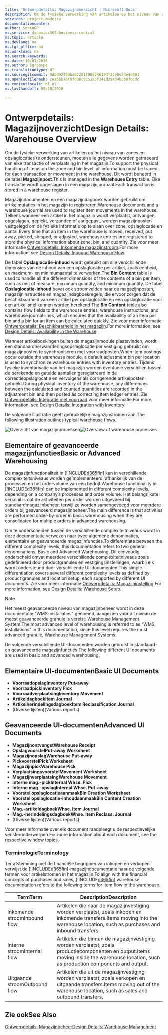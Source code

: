 ```yaml
---
title: 'Ontwerpdetails: Magazijnoverzicht | Microsoft Docs'
description: Om de fysieke verwerking van artikelen op het niveau van zones en opslaglocaties te ondersteunen, moeten alle gegevens worden getraceerd van elke transactie of verplaatsing in het magazijn. Dit wordt beheerd in de tabel **Magazijnpost**. Elke transactie wordt opgeslagen in een magazijnjournaal.
services: project-madeira
documentationcenter: 
author: SorenGP
ms.service: dynamics365-business-central
ms.topic: article
ms.devlang: na
ms.tgt_pltfrm: na
ms.workload: na
ms.search.keywords: 
ms.date: 10/01/2018
ms.author: sgroespe
ms.translationtype: HT
ms.sourcegitcommit: 9dbd92409ba02281f008246194f3ce0c53e4e001
ms.openlocfilehash: cea5bb76f8fdb8c9c52a5f341d29a34bcb8f0cdc
ms.contentlocale: nl-nl
ms.lasthandoff: 09/28/2018

---
```

# <a name="design-details-warehouse-overview"></a><span data-ttu-id="fe0a8-105">Ontwerpdetails: Magazijnoverzicht</span><span class="sxs-lookup"><span data-stu-id="fe0a8-105">Design Details: Warehouse Overview</span></span>
<span data-ttu-id="fe0a8-106">Om de fysieke verwerking van artikelen op het niveau van zones en opslaglocaties te ondersteunen, moeten alle gegevens worden getraceerd van elke transactie of verplaatsing in het magazijn.</span><span class="sxs-lookup"><span data-stu-id="fe0a8-106">To support the physical handling of items on the zone and bin level, all information must be traced for each transaction or movement in the warehouse.</span></span> <span data-ttu-id="fe0a8-107">Dit wordt beheerd in de tabel **Magazijnpost**.</span><span class="sxs-lookup"><span data-stu-id="fe0a8-107">This is managed in the **Warehouse Entry** table.</span></span> <span data-ttu-id="fe0a8-108">Elke transactie wordt opgeslagen in een magazijnjournaal.</span><span class="sxs-lookup"><span data-stu-id="fe0a8-108">Each transaction is stored in a warehouse register.</span></span>  

<span data-ttu-id="fe0a8-109">Magazijndocumenten en een magazijndagboek worden gebruikt om artikelmutaties in het magazijn te registreren.</span><span class="sxs-lookup"><span data-stu-id="fe0a8-109">Warehouse documents and a warehouse journal are used to register item movements in the warehouse.</span></span> <span data-ttu-id="fe0a8-110">Telkens wanneer een artikel in het magazijn wordt verplaatst, ontvangen, opgeslagen, gepickt, verzonden of aangepast, worden magazijnposten vastgelegd om de fysieke informatie op te slaan over zone, opslaglocatie en aantal.</span><span class="sxs-lookup"><span data-stu-id="fe0a8-110">Every time that an item in the warehouse is moved, received, put away, picked, shipped, or adjusted, warehouse entries are registered to store the physical information about zone, bin, and quantity.</span></span> <span data-ttu-id="fe0a8-111">Zie voor meer informatie [Ontwerpdetails: Inkomende magazijnstroom](design-details-outbound-warehouse-flow.md).</span><span class="sxs-lookup"><span data-stu-id="fe0a8-111">For more information, see [Design Details: Inbound Warehouse Flow](design-details-outbound-warehouse-flow.md).</span></span>  

<span data-ttu-id="fe0a8-112">De tabel **Opslaglocatie-inhoud** wordt gebruikt om alle verschillende dimensies van de inhoud van een opslaglocatie per artikel, zoals eenheid, en maximum- en minimumaantal te verwerken.</span><span class="sxs-lookup"><span data-stu-id="fe0a8-112">The **Bin Content** table is used to handle all the different dimensions of the contents of a bin per item, such as unit of measure, maximum quantity, and minimum quantity.</span></span> <span data-ttu-id="fe0a8-113">De tabel **Opslaglocatie-inhoud** bevat ook stroomvelden naar de magazijnposten, magazijninstructies en magazijndagboekregels, die ervoor zorgen dat de beschikbaarheid van een artikel per opslaglocatie en een opslaglocatie voor een artikel snel kunnen worden berekend.</span><span class="sxs-lookup"><span data-stu-id="fe0a8-113">The **Bin Content** table also contains flow fields to the warehouse entries, warehouse instructions, and warehouse journal lines, which ensures that the availability of an item per bin and a bin for an item can be calculated quickly.</span></span> <span data-ttu-id="fe0a8-114">Zie voor meer informatie [Ontwerpdetails: Beschikbaarheid in het magazijn](design-details-availability-in-the-warehouse.md).</span><span class="sxs-lookup"><span data-stu-id="fe0a8-114">For more information, see [Design Details: Availability in the Warehouse](design-details-availability-in-the-warehouse.md).</span></span>  

<span data-ttu-id="fe0a8-115">Wanneer artikelboekingen buiten de magazijnmodule plaatsvinden, wordt een standaardherwaarderingsopslaglocatie per vestiging gebruikt om magazijnposten te synchroniseren met voorraadposten.</span><span class="sxs-lookup"><span data-stu-id="fe0a8-115">When item postings occur outside the warehouse module, a default adjustment bin per location is used to synchronize warehouse entries with inventory entries.</span></span> <span data-ttu-id="fe0a8-116">Tijdens fysieke inventarisatie van het magazijn worden eventuele verschillen tussen de berekende en getelde aantallen geregistreerd in de correctieopslaglocatie en vervolgens als corrigerende artikelposten geboekt.</span><span class="sxs-lookup"><span data-stu-id="fe0a8-116">During physical inventory of the warehouse, any differences between the calculated and counted quantities are recorded in the adjustment bin and then posted as correcting item ledger entries.</span></span> <span data-ttu-id="fe0a8-117">Zie [Ontwerpdetails: Integratie met voorraad](design-details-integration-with-inventory.md) voor meer informatie.</span><span class="sxs-lookup"><span data-stu-id="fe0a8-117">For more information, see [Design Details: Integration with Inventory](design-details-integration-with-inventory.md).</span></span>  

<span data-ttu-id="fe0a8-118">De volgende illustratie geeft gebruikelijke magazijnstromen aan.</span><span class="sxs-lookup"><span data-stu-id="fe0a8-118">The following illustration outlines typical warehouse flows.</span></span>  

<span data-ttu-id="fe0a8-119">![Overzicht van magazijnprocessen](media/design_details_warehouse_management_overview.png "Overzicht van magazijnprocessen")</span><span class="sxs-lookup"><span data-stu-id="fe0a8-119">![Overview of warehouse processes](media/design_details_warehouse_management_overview.png "Overview of warehouse processes")</span></span>  

## <a name="basic-or-advanced-warehousing"></a><span data-ttu-id="fe0a8-120">Elementaire of geavanceerde magazijnfuncties</span><span class="sxs-lookup"><span data-stu-id="fe0a8-120">Basic or Advanced Warehousing</span></span>  
<span data-ttu-id="fe0a8-121">De magazijnfunctionaliteit in [!INCLUDE[d365fin](includes/d365fin_md.md)] kan in verschillende complexiteitsniveaus worden geïmplementeerd, afhankelijk van de processen en het ordervolume van een bedrijf.</span><span class="sxs-lookup"><span data-stu-id="fe0a8-121">Warehouse functionality in [!INCLUDE[d365fin](includes/d365fin_md.md)] can be implemented in different complexity levels, depending on a company’s processes and order volume.</span></span> <span data-ttu-id="fe0a8-122">Het belangrijkste verschil is dat de activiteiten per order worden uitgevoerd bij standaardmagazijnbeheer, terwijl ze worden samengevoegd voor meerdere orders bij geavanceerd magazijnbeheer.</span><span class="sxs-lookup"><span data-stu-id="fe0a8-122">The main difference is that activities are performed order-by-order in basic warehousing when they are consolidated for multiple orders in advanced warehousing.</span></span>  

 <span data-ttu-id="fe0a8-123">Om te onderscheiden tussen de verschillende complexiteitniveaus wordt in deze documentatie verwezen naar twee algemene denominaties, elementaire en geavanceerde magazijnfuncties.</span><span class="sxs-lookup"><span data-stu-id="fe0a8-123">To differentiate between the different complexity levels, this documentation refers to two general denominations, Basic and Advanced Warehousing.</span></span> <span data-ttu-id="fe0a8-124">Dit eenvoudig onderscheid omvat meerdere verschillende complexiteitniveaus zoals gedefinieerd door productgranules en vestigingsinstellingen, waarbij elk wordt ondersteund door verschillende UI-documenten.</span><span class="sxs-lookup"><span data-stu-id="fe0a8-124">This simple differentiation covers several different complexity levels as defined by product granules and location setup, each supported by different UI documents.</span></span> <span data-ttu-id="fe0a8-125">Zie voor meer informatie [Ontwerpdetails: Magazijninstelling](design-details-warehouse-setup.md).</span><span class="sxs-lookup"><span data-stu-id="fe0a8-125">For more information, see [Design Details: Warehouse Setup](design-details-warehouse-setup.md).</span></span>  

> [!NOTE]  
>  <span data-ttu-id="fe0a8-126">Het meest geavanceerde niveau van magazijnbeheer wordt in deze documentatie "WMS-installaties" genoemd, aangezien voor dit niveau de meest geavanceerde granule is vereist: Warehouse Management System.</span><span class="sxs-lookup"><span data-stu-id="fe0a8-126">The most advanced level of warehousing is referred to as “WMS installations” in this documentation, since this level requires the most advanced granule, Warehouse Management Systems.</span></span>  

 <span data-ttu-id="fe0a8-127">De volgende verschillende UI-documenten worden gebruikt in standaard- en geavanceerde magazijnfuncties.</span><span class="sxs-lookup"><span data-stu-id="fe0a8-127">The following different UI documents are used in basic and advanced warehousing.</span></span>  

## <a name="basic-ui-documents"></a><span data-ttu-id="fe0a8-128">Elementaire UI-documenten</span><span class="sxs-lookup"><span data-stu-id="fe0a8-128">Basic UI Documents</span></span>  

-   <span data-ttu-id="fe0a8-129">**Voorraadopslag**</span><span class="sxs-lookup"><span data-stu-id="fe0a8-129">**Inventory Put-away**</span></span>  
-   <span data-ttu-id="fe0a8-130">**Voorraadpick**</span><span class="sxs-lookup"><span data-stu-id="fe0a8-130">**Inventory Pick**</span></span>  
-   <span data-ttu-id="fe0a8-131">**Voorraadverplaatsing**</span><span class="sxs-lookup"><span data-stu-id="fe0a8-131">**Inventory Movement**</span></span>  
-   <span data-ttu-id="fe0a8-132">**Artikeldagboek**</span><span class="sxs-lookup"><span data-stu-id="fe0a8-132">**Item Journal**</span></span>  
-   <span data-ttu-id="fe0a8-133">**Artikelherindelingsdagboek**</span><span class="sxs-lookup"><span data-stu-id="fe0a8-133">**Item Reclassification Journal**</span></span>  
-   <span data-ttu-id="fe0a8-134">(Diverse lijsten)</span><span class="sxs-lookup"><span data-stu-id="fe0a8-134">(Various reports)</span></span>  

## <a name="advanced-ui-documents"></a><span data-ttu-id="fe0a8-135">Geavanceerde UI-documenten</span><span class="sxs-lookup"><span data-stu-id="fe0a8-135">Advanced UI Documents</span></span>  

-   <span data-ttu-id="fe0a8-136">**Magazijnontvangst**</span><span class="sxs-lookup"><span data-stu-id="fe0a8-136">**Warehouse Receipt**</span></span>  
-   <span data-ttu-id="fe0a8-137">**Opslagvoorstel**</span><span class="sxs-lookup"><span data-stu-id="fe0a8-137">**Put-away Worksheet**</span></span>  
-   <span data-ttu-id="fe0a8-138">**Magazijnopslag**</span><span class="sxs-lookup"><span data-stu-id="fe0a8-138">**Warehouse Put-away**</span></span>  
-   <span data-ttu-id="fe0a8-139">**Pickvoorstel**</span><span class="sxs-lookup"><span data-stu-id="fe0a8-139">**Pick Worksheet**</span></span>  
-   <span data-ttu-id="fe0a8-140">**Magazijnpick**</span><span class="sxs-lookup"><span data-stu-id="fe0a8-140">**Warehouse Pick**</span></span>  
-   <span data-ttu-id="fe0a8-141">**Verplaatsingsvoorstel**</span><span class="sxs-lookup"><span data-stu-id="fe0a8-141">**Movement Worksheet**</span></span>  
-   <span data-ttu-id="fe0a8-142">**Magazijnverplaatsing**</span><span class="sxs-lookup"><span data-stu-id="fe0a8-142">**Warehouse Movement**</span></span>  
-   <span data-ttu-id="fe0a8-143">**Interne mag.-pick**</span><span class="sxs-lookup"><span data-stu-id="fe0a8-143">**Internal Whse. Pick**</span></span>  
-   <span data-ttu-id="fe0a8-144">**Interne mag.-opslag**</span><span class="sxs-lookup"><span data-stu-id="fe0a8-144">**Internal Whse. Put-away**</span></span>  
-   <span data-ttu-id="fe0a8-145">**Voorstel opslaglocatieaanmaak**</span><span class="sxs-lookup"><span data-stu-id="fe0a8-145">**Bin Creation Worksheet**</span></span>  
-   <span data-ttu-id="fe0a8-146">**Voorstel opslaglocatie-inhoudaanmaak**</span><span class="sxs-lookup"><span data-stu-id="fe0a8-146">**Bin Content Creation Worksheet**</span></span>  
-   <span data-ttu-id="fe0a8-147">**Mag.-artikeldagboek**</span><span class="sxs-lookup"><span data-stu-id="fe0a8-147">**Whse. Item Journal**</span></span>  
-   <span data-ttu-id="fe0a8-148">**Mag.-herindelingsdagboek**</span><span class="sxs-lookup"><span data-stu-id="fe0a8-148">**Whse. Item Reclass. Journal**</span></span>  
-   <span data-ttu-id="fe0a8-149">(Diverse lijsten)</span><span class="sxs-lookup"><span data-stu-id="fe0a8-149">(Various reports)</span></span>  

<span data-ttu-id="fe0a8-150">Voor meer informatie over elk document raadpleegt u de respectievelijke vensteronderwerpen.</span><span class="sxs-lookup"><span data-stu-id="fe0a8-150">For more information about each document, see the respective window topics.</span></span>  

### <a name="terminology"></a><span data-ttu-id="fe0a8-151">Terminologie</span><span class="sxs-lookup"><span data-stu-id="fe0a8-151">Terminology</span></span>  
<span data-ttu-id="fe0a8-152">Ter afstemming met de financiële begrippen van inkopen en verkopen verwijst de [!INCLUDE[d365fin](includes/d365fin_md.md)]-magazijndocumentatie naar de volgende termen voor artikelstromen in het magazijn.</span><span class="sxs-lookup"><span data-stu-id="fe0a8-152">To align with the financial concepts of purchases and sales, [!INCLUDE[d365fin](includes/d365fin_md.md)] warehouse documentation refers to the following terms for item flow in the warehouse.</span></span>  

|<span data-ttu-id="fe0a8-153">Term</span><span class="sxs-lookup"><span data-stu-id="fe0a8-153">Term</span></span>|<span data-ttu-id="fe0a8-154">Description</span><span class="sxs-lookup"><span data-stu-id="fe0a8-154">Description</span></span>|  
|----------|---------------------------------------|  
|<span data-ttu-id="fe0a8-155">Inkomende stroom</span><span class="sxs-lookup"><span data-stu-id="fe0a8-155">Inbound flow</span></span>|<span data-ttu-id="fe0a8-156">Artikelen die naar de magazijnvestiging worden verplaatst, zoals inkopen en inkomende transfers.</span><span class="sxs-lookup"><span data-stu-id="fe0a8-156">Items moving into the warehouse location, such as purchases and inbound transfers.</span></span>|  
|<span data-ttu-id="fe0a8-157">Interne stroom</span><span class="sxs-lookup"><span data-stu-id="fe0a8-157">Internal flow</span></span>|<span data-ttu-id="fe0a8-158">Artikelen die binnen de magazijnvestiging worden verplaatst, zoals productiecomponenten en output.</span><span class="sxs-lookup"><span data-stu-id="fe0a8-158">Items moving inside the warehouse location, such as production components and output.</span></span>|  
|<span data-ttu-id="fe0a8-159">Uitgaande stroom</span><span class="sxs-lookup"><span data-stu-id="fe0a8-159">Outbound flow</span></span>|<span data-ttu-id="fe0a8-160">Artikelen die uit de magazijnvestiging worden verplaatst, zoals verkopen en uitgaande transfers.</span><span class="sxs-lookup"><span data-stu-id="fe0a8-160">Items moving out of the warehouse location, such as sales and outbound transfers.</span></span>|  

## <a name="see-also"></a><span data-ttu-id="fe0a8-161">Zie ook</span><span class="sxs-lookup"><span data-stu-id="fe0a8-161">See Also</span></span>  
 [<span data-ttu-id="fe0a8-162">Ontwerpdetails: Magazijnbeheer</span><span class="sxs-lookup"><span data-stu-id="fe0a8-162">Design Details: Warehouse Management</span></span>](design-details-warehouse-management.md)

